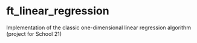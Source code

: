 # ft_linear_regression
Implementation of the classic one-dimensional linear regression algorithm (project for School 21)
